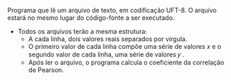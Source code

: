 Programa que lê um arquivo de texto, em codificação UFT-8.
O arquivo estará no mesmo lugar do código-fonte a ser executado.
- Todos os arquivos terão a mesma estrutura:
  - A cada linha, dois valores reais separados por vírgula.
  - O primeiro valor de cada linha compõe uma série de valores 𝑥 e o segundo valor de cada linha, uma série de valores 𝑦 .
  - Após ler o arquivo, o programa calcula o coeficiente da correlação de Pearson.
